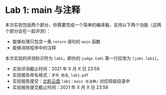 # Lab 1: main 与注释

本次实验包括两个部分，你需要完成一个简单的编译器，支持以下两个功能（这两个部分会在一起评测）：
- 能够处理只包含一条 `return` 语句的 `main` 函数
- 能够消除程序中的注释

本次实验的评测标识符为 `lab1`，即你的 `judge.toml` 第一行应改为 `[jobs.lab1]`。

- 实验评测截止时间：2021 年 X 月 X 日 23:59
- 实验报告命名格式：`学号_姓名_lab1.pdf`
- 实验报告提交：[北航云盘](https://bhpan.buaa.edu.cn:443/link/413EA0802B7A7627A6B5112531C40772) `lab1：main 与注释/` 对应班级目录中
- 实验报告提交截止时间：2021 年 X 月 X 日 23:59